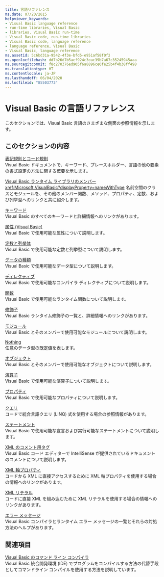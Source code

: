 ```yaml
---
title: 言語リファレンス
ms.date: 07/20/2015
helpviewer_keywords:
- Visual Basic language reference
- run-time libraries, Visual Basic
- libraries, Visual Basic run-time
- Visual Basic code, run-time libraries
- Visual Basic code, language reference
- language reference, Visual Basic
- Visual Basic, language reference
ms.assetid: 5c6bd31a-9542-4f3e-bfd5-e951af58f0f2
ms.openlocfilehash: dd7b26d7b5acf924c3eac39b7a67c35245945aaa
ms.sourcegitcommit: f8c270376ed905f6a8896ce0fe25b4f4b38ff498
ms.translationtype: HT
ms.contentlocale: ja-JP
ms.lasthandoff: 06/04/2020
ms.locfileid: "85503773"
---
```

# <a name="visual-basic-language-reference"></a>Visual Basic の言語リファレンス

このセクションでは、Visual Basic 言語のさまざまな側面の参照情報を示します。  
  
## <a name="in-this-section"></a>このセクションの内容  

 [表記規則とコード規則](typographic-and-code-conventions.md)  
 Visual Basic ドキュメントで、キーワード、プレースホルダー、言語の他の要素の書式設定の方法に関する概要を示します。  
  
 [Visual Basic ランタイム ライブラリのメンバー](runtime-library-members.md)  
 <xref:Microsoft.VisualBasic?displayProperty=nameWithType> 名前空間のクラスとモジュールを、その他のメンバー関数、メソッド、プロパティ、定数、および列挙型へのリンクと共に紹介します。  
  
 [キーワード](keywords/index.md)  
 Visual Basic のすべてのキーワードと詳細情報へのリンクがあります。  
  
 [属性 (Visual Basic)](attributes.md)  
 Visual Basic で使用可能な属性について説明します。  
  
 [定数と列挙体](constants-and-enumerations.md)  
 Visual Basic で使用可能な定数と列挙型について説明します。  
  
 [データの種類](data-types/index.md)  
 Visual Basic で使用可能なデータ型について説明します。  
  
 [ディレクティブ](directives/index.md)  
 Visual Basic で使用可能なコンパイラ ディレクティブについて説明します。  
  
 [関数](functions/index.md)  
 Visual Basic で使用可能なランタイム関数について説明します。  
  
 [修飾子](modifiers/index.md)  
 Visual Basic ランタイム修飾子の一覧と、詳細情報へのリンクがあります。  
  
 [モジュール](modules.md)  
 Visual Basic とそのメンバーで使用可能なモジュールについて説明します。  
  
 [Nothing](nothing.md)  
 任意のデータ型の既定値を表します。  
  
 [オブジェクト](objects/index.md)  
 Visual Basic とそのメンバーで使用可能なオブジェクトについて説明します。  
  
 [演算子](operators/index.md)  
 Visual Basic で使用可能な演算子について説明します。  
  
 [プロパティ](properties.md)  
 Visual Basic で使用可能なプロパティについて説明します。  
  
 [クエリ](queries/index.md)  
 コードで統合言語クエリ (LINQ) 式を使用する場合の参照情報があります。  
  
 [ステートメント](statements/index.md)  
 Visual Basic で使用可能な宣言および実行可能なステートメントについて説明します。  
  
 [XML のコメント用タグ](xmldoc/index.md)  
 Visual Basic コード エディターで IntelliSense が提供されているドキュメントのコメントについて説明します。  
  
 [XML 軸プロパティ](xml-axis/index.md)  
 コードから XML に直接アクセスするために XML 軸プロパティを使用する場合の情報へのリンクがあります。  
  
 [XML リテラル](xml-literals/index.md)  
 コードに直接 XML を組み込むために XML リテラルを使用する場合の情報へのリンクがあります。  
  
 [エラー メッセージ](error-messages/index.md)  
 Visual Basic コンパイラとランタイム エラー メッセージの一覧とそれらの対処方法のヘルプがあります。  
  
## <a name="related-sections"></a>関連項目  

 [Visual Basic のコマンド ライン コンパイラ](../reference/command-line-compiler/index.md)  
 Visual Basic 統合開発環境 (IDE) でプログラムをコンパイルする方法の代替手段としてコマンドライン コンパイルを使用する方法を説明しています。
